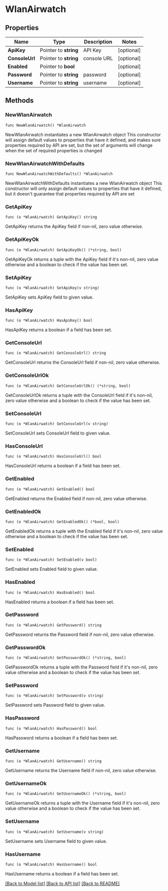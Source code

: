# WlanAirwatch

## Properties

Name | Type | Description | Notes
------------ | ------------- | ------------- | -------------
**ApiKey** | Pointer to **string** | API Key | [optional] 
**ConsoleUrl** | Pointer to **string** | console URL | [optional] 
**Enabled** | Pointer to **bool** |  | [optional] 
**Password** | Pointer to **string** | password | [optional] 
**Username** | Pointer to **string** | username | [optional] 

## Methods

### NewWlanAirwatch

`func NewWlanAirwatch() *WlanAirwatch`

NewWlanAirwatch instantiates a new WlanAirwatch object
This constructor will assign default values to properties that have it defined,
and makes sure properties required by API are set, but the set of arguments
will change when the set of required properties is changed

### NewWlanAirwatchWithDefaults

`func NewWlanAirwatchWithDefaults() *WlanAirwatch`

NewWlanAirwatchWithDefaults instantiates a new WlanAirwatch object
This constructor will only assign default values to properties that have it defined,
but it doesn't guarantee that properties required by API are set

### GetApiKey

`func (o *WlanAirwatch) GetApiKey() string`

GetApiKey returns the ApiKey field if non-nil, zero value otherwise.

### GetApiKeyOk

`func (o *WlanAirwatch) GetApiKeyOk() (*string, bool)`

GetApiKeyOk returns a tuple with the ApiKey field if it's non-nil, zero value otherwise
and a boolean to check if the value has been set.

### SetApiKey

`func (o *WlanAirwatch) SetApiKey(v string)`

SetApiKey sets ApiKey field to given value.

### HasApiKey

`func (o *WlanAirwatch) HasApiKey() bool`

HasApiKey returns a boolean if a field has been set.

### GetConsoleUrl

`func (o *WlanAirwatch) GetConsoleUrl() string`

GetConsoleUrl returns the ConsoleUrl field if non-nil, zero value otherwise.

### GetConsoleUrlOk

`func (o *WlanAirwatch) GetConsoleUrlOk() (*string, bool)`

GetConsoleUrlOk returns a tuple with the ConsoleUrl field if it's non-nil, zero value otherwise
and a boolean to check if the value has been set.

### SetConsoleUrl

`func (o *WlanAirwatch) SetConsoleUrl(v string)`

SetConsoleUrl sets ConsoleUrl field to given value.

### HasConsoleUrl

`func (o *WlanAirwatch) HasConsoleUrl() bool`

HasConsoleUrl returns a boolean if a field has been set.

### GetEnabled

`func (o *WlanAirwatch) GetEnabled() bool`

GetEnabled returns the Enabled field if non-nil, zero value otherwise.

### GetEnabledOk

`func (o *WlanAirwatch) GetEnabledOk() (*bool, bool)`

GetEnabledOk returns a tuple with the Enabled field if it's non-nil, zero value otherwise
and a boolean to check if the value has been set.

### SetEnabled

`func (o *WlanAirwatch) SetEnabled(v bool)`

SetEnabled sets Enabled field to given value.

### HasEnabled

`func (o *WlanAirwatch) HasEnabled() bool`

HasEnabled returns a boolean if a field has been set.

### GetPassword

`func (o *WlanAirwatch) GetPassword() string`

GetPassword returns the Password field if non-nil, zero value otherwise.

### GetPasswordOk

`func (o *WlanAirwatch) GetPasswordOk() (*string, bool)`

GetPasswordOk returns a tuple with the Password field if it's non-nil, zero value otherwise
and a boolean to check if the value has been set.

### SetPassword

`func (o *WlanAirwatch) SetPassword(v string)`

SetPassword sets Password field to given value.

### HasPassword

`func (o *WlanAirwatch) HasPassword() bool`

HasPassword returns a boolean if a field has been set.

### GetUsername

`func (o *WlanAirwatch) GetUsername() string`

GetUsername returns the Username field if non-nil, zero value otherwise.

### GetUsernameOk

`func (o *WlanAirwatch) GetUsernameOk() (*string, bool)`

GetUsernameOk returns a tuple with the Username field if it's non-nil, zero value otherwise
and a boolean to check if the value has been set.

### SetUsername

`func (o *WlanAirwatch) SetUsername(v string)`

SetUsername sets Username field to given value.

### HasUsername

`func (o *WlanAirwatch) HasUsername() bool`

HasUsername returns a boolean if a field has been set.


[[Back to Model list]](../README.md#documentation-for-models) [[Back to API list]](../README.md#documentation-for-api-endpoints) [[Back to README]](../README.md)


